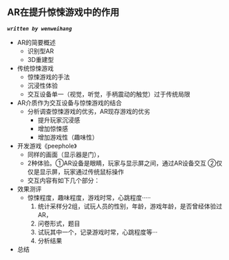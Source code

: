 ## AR在提升惊悚游戏中的作用

***`written by wenweihang`***

- AR的简要概述
  - 识别型AR
  - 3D重建型
- 传统惊悚游戏
  - 惊悚游戏的手法
  - 沉浸性体验
  - 交互设备单一（视觉，听觉，手柄震动的触觉）过于传统局限
- AR介质作为交互设备与惊悚游戏的结合
  - 分析调查惊悚游戏的优劣，AR现存游戏的优劣
    - 提升玩家沉浸感
    - 增加惊悚感
    - 增加游戏性（趣味性）
- 开发游戏《peephole》
  - 同样的画面（显示器是门），
  - 2种体验。①AR设备是眼睛，玩家与显示屏之间，通过AR设备交互   ②仅仅是显示屏，玩家通过传统鼠标操作
  - 交互内容有如下几个部分：
- 效果测评
  - 惊悚程度，趣味程度，游戏时常，心跳程度·····
    1. 统计采样分2组，试玩人员的性别，年龄，游戏年龄，是否曾经体验过AR，
    2. 问卷形式，题目
    3. 试玩其中一个，记录游戏时常，心跳程度等···
    4. 分析结果
- 总结




